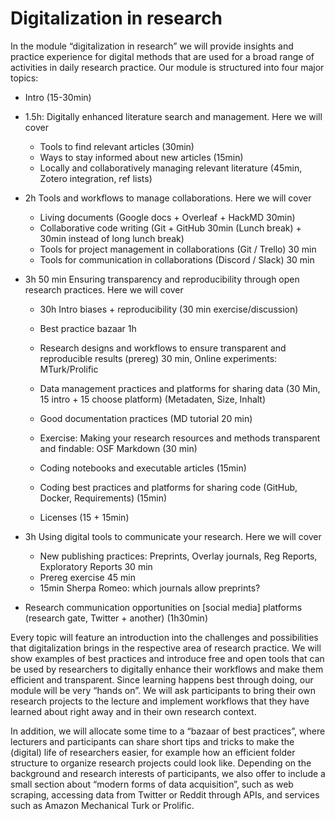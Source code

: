# Digitalization in research
In the module “digitalization in research” we will provide insights and practice experience for digital methods that are used for a broad range of activities in daily research practice. Our module is structured into four major topics:

* Intro (15-30min)
* 1.5h: Digitally enhanced literature search and management. Here we will cover 
    * Tools to find relevant articles (30min)
    * Ways to stay informed about new articles (15min)
    * Locally and collaboratively managing relevant literature (45min, Zotero integration, ref lists)
* 2h Tools and workflows to manage collaborations. Here we will cover 
    * Living documents (Google docs + Overleaf + HackMD 30min)
    * Collaborative code writing (Git + GitHub 30min (Lunch break) + 30min instead of long lunch break)
    * Tools for project management in collaborations (Git / Trello) 30 min
    * Tools for communication in collaborations (Discord / Slack) 30 min
* 3h 50 min  Ensuring transparency and reproducibility through open research practices. Here we will cover
    * 30h Intro biases + reproducibility (30 min exercise/discussion) 
    * Best practice bazaar 1h
    * Research designs and workflows to ensure transparent and reproducible results (prereg) 30 min, Online experiments: MTurk/Prolific
    * Data management practices and platforms for sharing data (30 Min, 15 intro + 15 choose platform) (Metadaten, Size, Inhalt)

    * Good documentation practices (MD tutorial 20 min)
    * Exercise: Making your research resources and methods transparent and findable: OSF Markdown (30 min)
    * Coding notebooks and executable articles (15min)
    * Coding best practices and platforms for sharing code (GitHub, Docker, Requirements) (15min)
    * Licenses (15 + 15min) 

* 3h Using digital tools to communicate your research. Here we will cover
    * New publishing practices: Preprints, Overlay journals, Reg Reports, Exploratory Reports 30 min
    * Prereg exercise 45 min
    * 15min Sherpa Romeo: which journals allow preprints?
* Research communication opportunities on [social media] platforms (research gate, Twitter + another) (1h30min)

Every topic will feature an introduction into the challenges and possibilities that digitalization brings in the respective area of research practice. We will show examples of best practices and introduce free and open tools that can be used by researchers to digitally enhance their workflows and make them efficient and transparent. Since learning happens best through doing, our module will be very “hands on”. We will ask participants to bring their own research projects to the lecture and implement workflows that they have learned about right away and in their own research context.

In addition, we will allocate some time to a “bazaar of best practices”, where lecturers and participants can share short tips and tricks to make the (digital) life of researchers easier, for example how an efficient folder structure to organize research projects could look like. 
Depending on the background and research interests of participants, we also offer to include a small section about “modern forms of data acquisition”, such as web scraping, accessing data from Twitter or Reddit through APIs, and services such as Amazon Mechanical Turk or Prolific.

